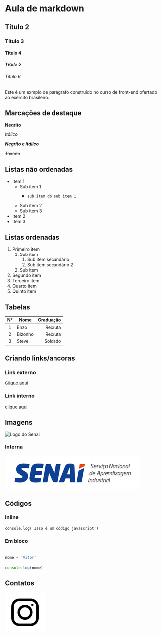 # Aula de markdown
## Titulo 2
### Titulo 3
#### Titulo 4
##### Titulo 5
###### Titulo 6

Este é um exmplo de parágrafo construído no curso de front-end ofertado ao exército brasileiro.

## Marcações de destaque

**Negrito**

_Itálico_

***Negrito e itálico***

~~Taxado~~

## Listas não ordenadas

- Item 1
  - Sub item 1
    -     sub item do sub item 1
  - Sub item 2
  - Sub item 3  
- Item 2
- Item 3

## Listas ordenadas

1. Primeiro item
    1. Sub item
        1. Sub item secundário
        1. Sub item secundário 2
    1. Sub item     
1. Segundo item
1. Terceiro item
1. Quarto item
1. Quinto item

## Tabelas

|N°| Nome | Graduação |
|:-:|-|-:|
|1| Enzo | Recruta |
|2| Bizonho | Recruta|
|3| Steve | Soldado|

## Criando links/ancoras

### Link externo 
[Clique aqui](https://www.sistemafibra.org.br/senai/)

### Link interno 

[clique aqui](Redirecionamento.md)

## Imagens

![Logo do Senai](https://logodownload.org/wp-content/uploads/2019/08/senai-logo-1.png)

### Interna

![Logo alternativa do Senai](../Img/SENAI_logo_2024.png)

## Códigos

### Inline
`console.log('Isso é um código javascript')`

### Em bloco

```javascript

nome = 'Vitor' 

console.log(nome)

```

## Contatos


[![Ícone instagram](../Img/icons8-instagram-128.png)](https://instagram.com/encantocerrado)